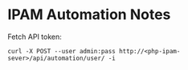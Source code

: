# IPAM Automation Notes

Fetch API token:
```
curl -X POST --user admin:pass http://<php-ipam-sever>/api/automation/user/ -i
```